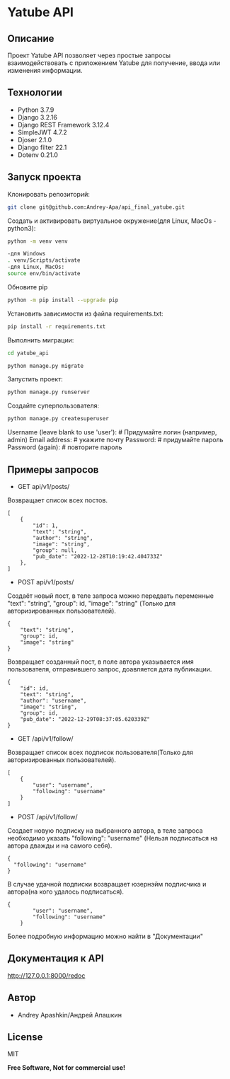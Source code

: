 # Yatube API

## Описание

Проект Yatube API позволяет через простые запросы взаимодействовать с приложением Yatube для получение, ввода или изменения информации.

## Технологии
- Python 3.7.9
- Django 3.2.16
- Django REST Framework 3.12.4
- SimpleJWT 4.7.2
- Djoser 2.1.0
- Django filter 22.1
- Dotenv 0.21.0

## Запуск проекта
Клонировать репозиторий:
```bash
git clone git@github.com:Andrey-Apa/api_final_yatube.git
```
Cоздать и активировать виртуальное окружение(для Linux, MacOs - python3):
```bash
python -m venv venv
```
```bash
-для Windows
. venv/Scripts/activate
-для Linux, MacOs:
source env/bin/activate
```
Обновите pip
```bash
python -m pip install --upgrade pip
```
Установить зависимости из файла requirements.txt:
```bash
pip install -r requirements.txt
```
Выполнить миграции:
```bash
cd yatube_api
```
```bash
python manage.py migrate
```
Запустить проект:
```bash
python manage.py runserver
```
Создайте суперпользователя:
```bash
python manage.py createsuperuser
```
Username (leave blank to use 'user'): # Придумайте логин (например, admin)
Email address: # укажите почту
Password: # придумайте пароль
Password (again): # повторите пароль

## Примеры запросов
- GET api/v1/posts/

Возвращает список всех постов.
```
[
    {
        "id": 1,
        "text": "string",
        "author": "string",
        "image": "string",
        "group": null,
        "pub_date": "2022-12-28T10:19:42.404733Z"
    },
]
```
- POST api/v1/posts/

Создаёт новый пост, в теле запроса можно передвать переменные "text": "string", "group": id, "image": "string"
(Только для авторизированных пользователей).
```
{
    "text": "string",
    "group": id,
    "image": "string"
}
```
Возвращает созданный пост, в поле автора указывается имя пользователя, отправившего запрос, доавляется дата публикации.
```
{
    "id": id,
    "text": "string",
    "author": "username",
    "image": "string",
    "group": id,
    "pub_date": "2022-12-29T08:37:05.620339Z"
}
```
- GET /api/v1/follow/

Возвращает список всех подписок пользователя(Только для авторизированных пользователей).
```
[
    {
        "user": "username",
        "following": "username"
    }
]
```
- POST /api/v1/follow/

Создает новую подписку на выбранного автора, в теле запроса необходимо указать "following": "username"
(Нельзя подписаться на автора дважды и на самого себя).
```
{
  "following": "username"
}
```
В случае удачной подписки возвращает юзернэйм подписчика и автора(на кого удалось подписаться).
```
{
        "user": "username",
        "following": "username"
    }
```
Более подробную информацию можно найти в "Документации"
## Документация к API

http://127.0.0.1:8000/redoc

## Автор

- Andrey Apashkin/Андрей Апашкин

## License

MIT

**Free Software, Not for commercial use!**